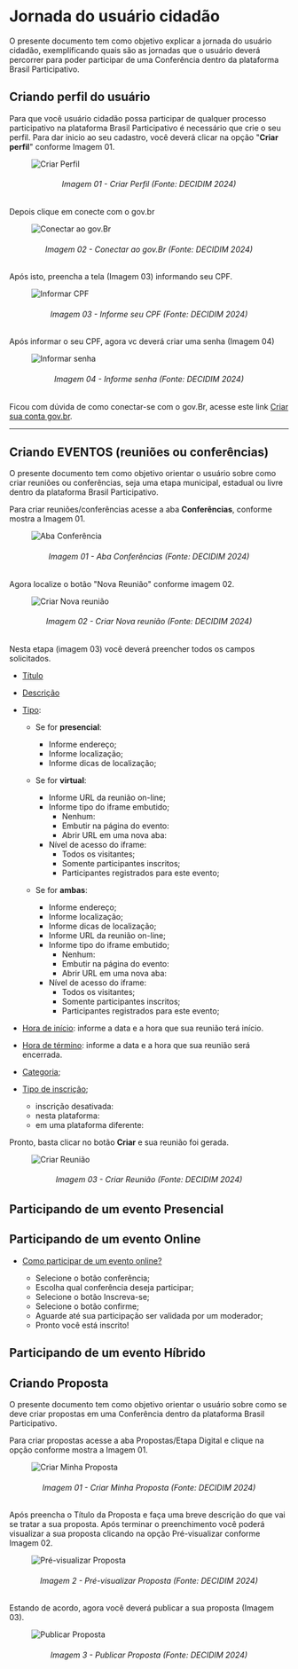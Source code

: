 # Jornada do usuário cidadão 

O presente documento tem como objetivo explicar a jornada do usuário cidadão, exemplificando quais são as jornadas que o usuário deverá percorrer para poder participar de uma Conferência dentro da plataforma Brasil Participativo.

## Criando perfil do usuário

Para que você usuário cidadão possa participar de qualquer processo participativo na plataforma Brasil Participativo é necessário que crie o seu perfil. Para dar inicio ao seu cadastro, você deverá clicar na opção "**Criar perfil**" conforme Imagem 01.

<figure markdown>
<img src= "https://gitlab.com/lappis-unb/decidimbr/documentacao/-/raw/main/docs/assetsTutoriais/conferencias/CriarPerfil.JPG?ref_type=heads" alt=" Criar Perfil" style="float: none; margin: auto"> 
</figure> 
<p align="justify">
<h6 align = "center"> Imagem 01 - Criar Perfil (Fonte: DECIDIM 2024)</h6>
</p> 


Depois clique em conecte com o gov.br

<figure markdown>
<img src= "https://gitlab.com/lappis-unb/decidimbr/documentacao/-/raw/main/docs/assetsTutoriais/conferencias/ConecteSe.JPG?ref_type=heads" alt=" Conectar ao gov.Br" style="float: none; margin: auto"> 
</figure> 
<p align="justify">
<h6 align = "center"> Imagem 02 - Conectar ao gov.Br (Fonte: DECIDIM 2024)</h6>
</p> 

Após isto, preencha a tela (Imagem 03) informando seu CPF.

<figure markdown>
<img src= "https://gitlab.com/lappis-unb/decidimbr/documentacao/-/raw/main/docs/assetsTutoriais/conferencias/GovBr.JPG?ref_type=heads" alt="Informar CPF" style="float: none; margin: auto"> 
</figure> 
<p align="justify">
<h6 align = "center"> Imagem 03 - Informe seu CPF (Fonte: DECIDIM 2024)</h6>
</p> 

Após informar o seu CPF, agora vc deverá criar uma senha (Imagem 04)
<figure markdown>
<img src= "https://gitlab.com/lappis-unb/decidimbr/documentacao/-/raw/main/docs/assetsTutoriais/conferencias/DigitarSenhaGov.JPG?ref_type=heads" alt="Informar senha" style="float: none; margin: auto"> 
</figure> 
<p align="justify">
<h6 align = "center"> Imagem 04 - Informe senha (Fonte: DECIDIM 2024)</h6>
</p> 

Ficou com dúvida de como conectar-se com o gov.Br, acesse este link [Criar sua conta gov.br](https://www.gov.br/pt-br/servicos/criar-sua-conta-gov.br).

***********************************************************************************************************************************

## Criando EVENTOS (reuniões ou conferências)


O presente documento tem como objetivo orientar o usuário sobre como criar reuniões ou conferências, seja uma etapa municipal, estadual ou livre dentro da plataforma Brasil Participativo.

Para criar reuniões/conferências acesse a aba **Conferências**, conforme mostra a Imagem 01.

<figure markdown>
<img src= "https://gitlab.com/lappis-unb/decidimbr/documentacao/-/raw/main/docs/assetsTutoriais/conferencias/AbaConferencia.JPG?ref_type=heads" alt=" Aba Conferência" style="float: none; margin: auto"> 
</figure> 
<p align="justify">
<h6 align = "center"> Imagem 01 - Aba Conferências (Fonte: DECIDIM 2024)</h6>
</p> 


Agora localize o botão "Nova Reunião" conforme imagem 02.
<figure markdown>
<img src= "https://gitlab.com/lappis-unb/decidimbr/documentacao/-/raw/main/docs/assetsTutoriais/conferencias/NovaConferencia.JPG?ref_type=heads" alt=" Criar Nova reunião" style="float: none; margin: auto"> 
</figure> 
<p align="justify">
<h6 align = "center"> Imagem 02 - Criar Nova reunião (Fonte: DECIDIM 2024)</h6>
</p> 


Nesta etapa (imagem 03) você deverá preencher todos os campos solicitados.

- <u>Título</u>

- <u>Descrição</u>

- <u>Tipo</u>:

    - Se for **presencial**:
        - Informe endereço;
        - Informe localização;
        - Informe dicas de localização;

    - Se for **virtual**:
        - Informe URL da reunião on-line; 
        - Informe tipo do iframe embutido;
            - Nenhum:
            - Embutir na página do evento:
            - Abrir URL em uma nova aba:
        - Nível de acesso do iframe:
            - Todos os visitantes;
            - Somente participantes inscritos;
            - Participantes registrados para este evento;

    - Se for **ambas**:
        - Informe endereço;
        - Informe localização;
        - Informe dicas de localização;
        - Informe URL da reunião on-line;
        - Informe tipo do iframe embutido;
            - Nenhum:
            - Embutir na página do evento:
            - Abrir URL em uma nova aba:
        - Nível de acesso do iframe:
            - Todos os visitantes;
            - Somente participantes inscritos;
            - Participantes registrados para este evento;

- <u>Hora de início</u>: informe a data e a hora que sua reunião terá início.

- <u>Hora de término</u>: informe a data e a hora que sua reunião será encerrada.

- <u>Categoria</u>;

- <u>Tipo de inscrição</u>;
    - inscrição desativada:
    - nesta plataforma:
    - em uma plataforma diferente:

Pronto, basta clicar no botão **Criar** e sua reunião foi gerada.

<figure markdown>
<img src= "https://gitlab.com/lappis-unb/decidimbr/documentacao/-/raw/main/docs/assetsTutoriais/conferencias/CriarReuniao.JPG?ref_type=heads" alt=" Criar Reunião" style="float: none; margin: auto"> 
</figure> 
<p align="justify">
<h6 align = "center"> Imagem 03 - Criar Reunião (Fonte: DECIDIM 2024)</h6>
</p> 


## Participando de um evento Presencial



## Participando de um evento Online
- <u>Como participar de um evento online?</u>

    - Selecione o botão conferência;
    - Escolha qual conferência deseja participar; 
    - Selecione o botão Inscreva-se; 
    - Selecione o botão confirme; 
    - Aguarde até sua participação ser validada por um moderador; 
    - Pronto você está inscrito!




## Participando de um evento Híbrido



## Criando Proposta


O presente documento tem como objetivo orientar o usuário sobre como se deve criar propostas em uma Conferência dentro da plataforma Brasil Participativo.

Para criar propostas acesse a aba Propostas/Etapa Digital e clique na opção conforme mostra a Imagem 01.

<figure markdown>
<img src= "https://gitlab.com/lappis-unb/decidimbr/documentacao/-/raw/main/docs/assetsTutoriais/conferencias/CriarProposta.png?ref_type=heads" alt="Criar Minha Proposta" style="float: none; margin: auto"> 
</figure> 
<p align="justify">
<h6 align = "center"> Imagem 01 - Criar Minha Proposta (Fonte: DECIDIM 2024)</h6>
</p> 


Após preencha o Título da Proposta e faça uma breve descrição do que vai se tratar a sua proposta. Após terminar o preenchimento você poderá visualizar a sua proposta clicando na opção Pré-visualizar conforme Imagem 02.

<figure markdown>
<img src= "https://gitlab.com/lappis-unb/decidimbr/documentacao/-/raw/main/docs/assetsTutoriais/conferencias/Previsualizar.png?ref_type=heads" alt=" Pré-visualizar Proposta" style="float: none; margin: auto"> 
</figure> 
<p align="justify">
<h6 align = "center"> Imagem 2 - Pré-visualizar Proposta (Fonte: DECIDIM 2024)</h6>
</p> 


Estando de acordo, agora você deverá publicar a sua proposta (Imagem 03).

<figure markdown>
<img src= "https://gitlab.com/lappis-unb/decidimbr/documentacao/-/raw/main/docs/assetsTutoriais/conferencias/Publicar_Proposta.JPG?ref_type=heads" alt=" Publicar Proposta" style="float: none; margin: auto"> 
</figure> 
<p align="justify">
<h6 align = "center"> Imagem 3 - Publicar Proposta (Fonte: DECIDIM 2024)</h6>
</p> 
